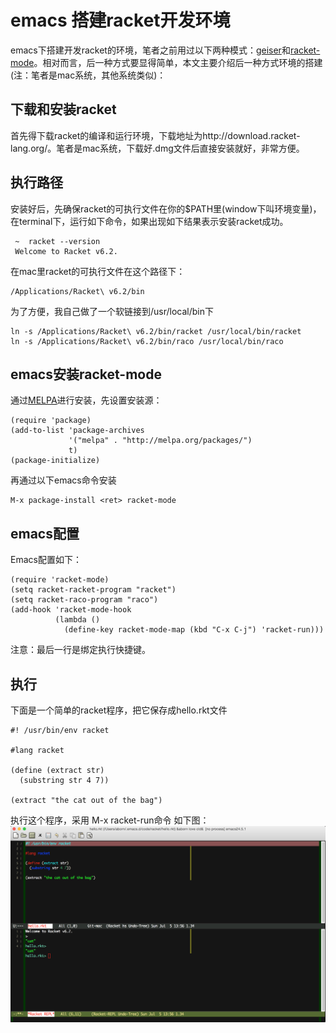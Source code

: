 # emacs 搭建racket开发环境
emacs下搭建开发racket的环境，笔者之前用过以下两种模式：[geiser](http://www.nongnu.org/geiser/)和[racket-mode](https://github.com/greghendershott/racket-mode)。相对而言，后一种方式要显得简单，本文主要介绍后一种方式环境的搭建(注：笔者是mac系统，其他系统类似)：

## 下载和安装racket
首先得下载racket的编译和运行环境，下载地址为http://download.racket-lang.org/。笔者是mac系统，下载好.dmg文件后直接安装就好，非常方便。

## 执行路径
安装好后，先确保racket的可执行文件在你的$PATH里(window下叫环境变量)，在terminal下，运行如下命令，如果出现如下结果表示安装racket成功。
```
 ~  racket --version
 Welcome to Racket v6.2.
```
在mac里racket的可执行文件在这个路径下：
```
/Applications/Racket\ v6.2/bin
```
为了方便，我自己做了一个软链接到/usr/local/bin下
```
ln -s /Applications/Racket\ v6.2/bin/racket /usr/local/bin/racket
ln -s /Applications/Racket\ v6.2/bin/raco /usr/local/bin/raco
```

## emacs安装racket-mode
通过[MELPA](http://melpa.org/)进行安装，先设置安装源：
```
(require 'package)
(add-to-list 'package-archives
             '("melpa" . "http://melpa.org/packages/")
             t)
(package-initialize)
```
再通过以下emacs命令安装
```
M-x package-install <ret> racket-mode
```

## emacs配置
Emacs配置如下：
```elisp
(require 'racket-mode)
(setq racket-racket-program "racket")
(setq racket-raco-program "raco")
(add-hook 'racket-mode-hook
          (lambda ()
            (define-key racket-mode-map (kbd "C-x C-j") 'racket-run)))
```
注意：最后一行是绑定执行快捷键。

## 执行
下面是一个简单的racket程序，把它保存成hello.rkt文件

```elisp
#! /usr/bin/env racket

#lang racket

(define (extract str)
  (substring str 4 7))

(extract "the cat out of the bag")

```

执行这个程序，采用 M-x racket-run命令
如下图：
![](images/helloracket.png "hello racket")
